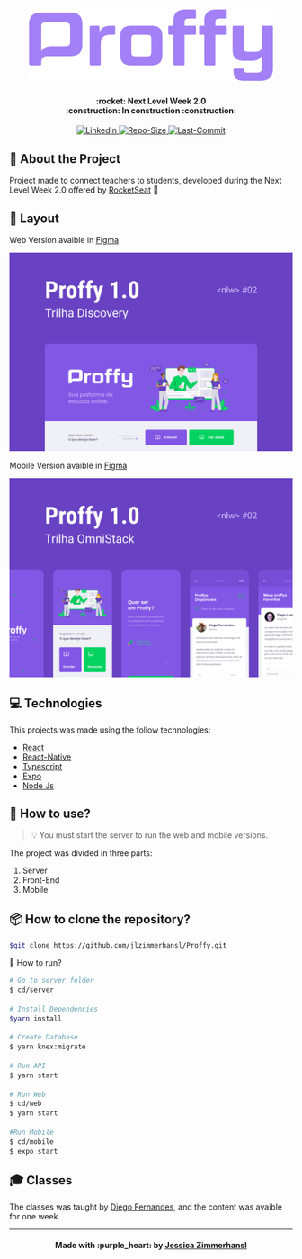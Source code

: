 <h1 align="center" width="100">
    <img alt="Logo Proffy" title="Proffy" src=".github/logoProffy.png">
</h1>

<h4 align="center">
    :rocket:  Next Level Week 2.0
    <br />
    :construction:  In construction :construction:
</h4>


<p align="center">

<a href="https://www.linkedin.com/in/jessica-zimmerhansl">
    <img alt="Linkedin" src="https://img.shields.io/badge/JessicaZimmerhansl-%238257E5?style=flat&logo=LinkedIn&labelColor=#8257E5">
  </a>   
     <a href="https://github.com/jlzimmerhansl/Proffy">
    <img alt="Repo-Size" src="https://img.shields.io/github/repo-size/jlzimmerhansl/Proffy?color=%238257E5">
  </a>    
                                                                                                         
  <a href="http://github.com/jlzimmerhansl/FacaOBemV03">
    <img alt="Last-Commit" src="https://img.shields.io/github/last-commit/jlzimmerhansl/Proffy?color=%238257E5">
  </a>  
</p>      

## :bookmark: About the Project

Project made to connect teachers to students,  developed during the Next Level Week 2.0 offered by [RocketSeat][url-rocketseat] :rocket:

## :art: Layout 

Web Version avaible in [Figma][url-figmaWeb]

<img alt="Web Version" src=".github/CapaProffyWeb.png" />

Mobile Version avaible in [Figma][url-figmaMobile]

<img alt="Mobile Version" src=".github/CapaProffyMobile.png" />

## :computer: Technologies

This projects was made using the follow technologies:

* [React][url-react]
* [React-Native][url-react-native]
* [Typescript][url-typescript]
* [Expo][url-expo]
* [Node Js][url-node]

## :construction_worker: How to use?

> :bulb: You must start the server to run the web and mobile versions.

The project was divided in three parts:

1. Server
2. Front-End
3. Mobile

## :package: How to clone the repository?

```bash
$git clone https://github.com/jlzimmerhansl/Proffy.git
```

:rocket: How to run?

```bash
# Go to server folder
$ cd/server

# Install Dependencies
$yarn install

# Create Database
$ yarn knex:migrate

# Run API
$ yarn start

# Run Web 
$ cd/web
$ yarn start

#Run Mobile
$ cd/mobile
$ expo start
```

## :mortar_board: Classes
The classes was taught by [Diego Fernandes][url-diego], and the content was avaible for one week.

---
<h4 align="center">
Made with :purple_heart: by <a href="https://www.linkedin.com/in/jessica-zimmerhansl" target="_blank">Jessica Zimmerhansl</a>
</h4>

[url-figmaWeb]: https://www.figma.com/file/2FXNJgjSHWAH1vyol3zldy/Proffy_Web?node-id=0%3A1
[url-figmaMobile]: https://www.figma.com/file/bFsQEHirdlrLbSuoSuXUXm/Proffy_Mobile?node-id=0%3A1
[url-typescript]:  https://nodejs.org/pt-br/
[url-react]: https://reactjs.org/
[url-react-native]: https://reactnative.dev/
[url-expo]: https://expo.io/
[url-rocketseat]: https://rocketseat.com.br/
[url-git]: https://git-scm.com/
[url-vs]: https://code.visualstudio.com/
[url-npm]: https://www.npmjs.com/
[url-yarn]: https://yarnpkg.com/
[url-diego]: https://github.com/diego3g
[url-node]: https://nodejs.org/en/
